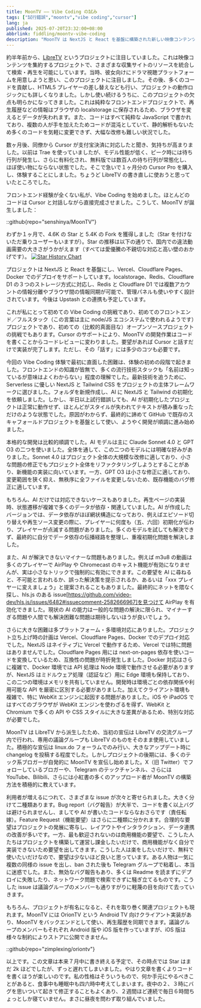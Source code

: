 ```yaml
---
title: MoonTV —— Vibe Coding の試み
tags: ["試行錯誤","moontv","vibe coding","cursor"]
lang: ja
published: 2025-07-20T23:32:00+08:00
abbrlink: fiddling/moontv-vibe-coding
description: "MoonTV は NextJS と React を基盤に構築された新しい映像コンテンツ集約プラットフォームで、ユーザーに便利なドラマ視聴体験を提供することを目的としています。LibreTV の改良を目指して始まったプロジェクトで、数ヶ月の開発を経て大きな成功を収め、多くの注目と利用を集めています。Cursor の強力な機能を活用することで、開発プロセスは効率的かつスムーズになりましたが、多プラットフォーム対応や複雑なデータ依存管理などの技術的な課題にも直面しました。ユーザー数が増加するにつれて、MoonTV は徐々に改善され、フィードバックに応じて全体的な体験向上に努めています。"
---
```


約半年前から、[LibreTV](https://github.com/LibreSpark/LibreTV) というプロジェクトに注目していました。これは映像コンテンツを集約するプロジェクトで、さまざまな収集サイトのリソースを統合して検索・再生を可能にしています。当時、彼女向けにドラマ視聴プラットフォームを用意しようと思い、このプロジェクトに注目しました。その後、多くのコードを貢献し、HTML5 プレイヤーの差し替えなども行い、プロジェクトの動作ロジックにも詳しくなりました。しかし使い続けるうちに、このプロジェクトの欠点も明らかになってきました。これは純粋なフロントエンドプロジェクトで、再生履歴などの情報はブラウザの localstorage に保存されるため、ブラウザを変えるとデータが失われます。また、コードはすべて純粋な JavaScript で書かれており、複数の人が手を加えたためコードが混沌としていて、静的解析もないため多くのコードを気軽に変更できず、大幅な改修も難しい状況でした。

数ヶ月後、同僚から Cursor が支付宝決済に対応したと聞き、気持ちが高まりました。以前は Trae を使っていましたが、モデル性能が低く、ピーク時には待ち行列が発生し、さらに有料化され、無料版では数百人の待ち行列が常態化し、ほぼ使い物にならない状態でした。そこで急いで１ヶ月分の Cursor Pro を購入し、体験することにしました。ちょうど LibreTV の書き直しに使おうと思っていたところでした。

フロントエンド経験が全くない私が、Vibe Coding を始めました。ほとんどのコードは Cursor と対話しながら直接完成させました。こうして、MoonTV が誕生しました：

::github{repo="senshinya/MoonTV"}

わずか１ヶ月で、4.6K の Star と 5.4K の Fork を獲得しました（Star を付けないただ乗りユーザーもいますが）。Star の推移は以下の通りで、国内での違法動画需要の大きさがうかがえます（すべては愛優騰の不親切な対応と高い壁のおかげです）。
[![Star History Chart](https://api.star-history.com/svg?repos=senshinya/MoonTV&type=Date)](https://www.star-history.com/#senshinya/MoonTV&Date)

プロジェクトは NextJS と React を基盤にし、Vercel、Cloudflare Pages、Docker でのデプロイをサポートしています。localstorage、Redis、Cloudflare D1 の３つのストレージ方式に対応し、Redis と Cloudflare D1 では複数アカウントの情報分離やブラウザ間の情報同期が可能で、管理パネルも使いやすく設計されています。今後は Upstash との連携も予定しています。

これが私にとって初めての Vibe Coding の挑戦であり、初めてのフロントエンド／フルスタック（この言葉は主に node/JS エコシステムで使われるようです）プロジェクトであり、初めての（比較的真面目な）オープンソースプロジェクトの挑戦でもあります。Cursor のサポートにより、MoonTV の開発作業はコードを書くことからコードレビューに変わりました。要望があれば Cursor と話すだけで実装が完了します。ただし、その「話す」には多少のコツも必要です。

今回の Vibe Coding 体験で最初に直面した困難は、体験の初めの段階で起きました。フロントエンドの知識が皆無で、多くの流行技術スタックも「名前は知っているが意味はよくわからない」程度の理解でした。最新技術を追うために、Serverless に優しい NextJS と Tailwind CSS をプロジェクトの主体フレームワークに選びました。フォルダを新規作成し、AI に NextJS と Tailwind の初期化を依頼しました。しかし、半日以上試行錯誤しても、AI が初期化したプロジェクトは正常に動作せず、ほとんどがスタイルが失われてテキストが積み重なっただけのような状態でした。原因がわからず、最終的に諦めて GitHub で既存のスキャフォールドプロジェクトを基盤として使い、ようやく開発が順調に進み始めました。

本格的な開発は比較的順調でした。AI モデルは主に Claude Sonnet 4.0 と GPT O3 の二つを使いました。全体を通して、この二つのモデルには明確な好みがありました。Sonnet 4.0 はプロジェクト全体の大規模な改修に適しており、小さな問題の修正でもプロジェクト全体をリファクタリングしようとすることがあり、新機能の実装に向いています。一方、GPT O3 は小さな修正に適しており、変更範囲を狭く抑え、無秩序に全ファイルを変更しないため、既存機能のバグ修正に適しています。

もちろん、AI だけでは対応できないケースもありました。再生ページの実装時、状態遷移が複雑で多くのデータが依存・関連していました。AI が作成したバージョンでは、データ依存がほぼ網状構造になっており、例えばエピソード切り替えや再生ソース変更の際に、プレイヤーに何度も（五、六回）初期化が伝わり、プレイヤーが点滅する問題がありました。多くのモデルを試しても解決できず、最終的に自分でデータ依存の伝播経路を整理し、重複初期化問題を解決しました。

また、AI が解決できないマイナーな問題もありました。例えば m3u8 の動画は多くのプレイヤーで AirPlay や Chromecast のキャスト機能が有効になりませんが、実は小さなトリックで強制的に有効にできます。この要望を AI に尋ねると、不可能と言われるか、誤った解決策を提示されるか、あるいは「xxx プレイヤーに変えましょう」と提案されることもありました。最終的にネットを隈なく探し、hls.js のある issue[https://github.com/video-dev/hls.js/issues/6482#issuecomment-2582666967]を見つけて AirPlay を有効化できました。現状の AI の能力は一般的な問題の解決に限られ、マイナーすぎる問題や人間でも解決困難な問題は期待しないほうが良いでしょう。

さらに大きな困難は多プラットフォーム・多環境対応にありました。プロジェクト立ち上げ時の計画は Vercel、Cloudflare Pages、Docker でのデプロイ対応でした。NextJS はネイティブに Vercel で動作するため、Vercel では特に問題はありませんでした。Cloudflare Pages 用には next-on-pages 依存を使いコードを変換しているため、互換性の問題が時折発生しました。Docker 対応はさらに複雑で、Docker 環境では API 処理は Node 環境で動作させる必要がありますが、NextJS はミドルウェア処理（認証など）用に Edge 環境も保持しており、この二つの環境はメモリを共有していません。開発時は環境ごとの依存関係や利用可能な API を厳密に区別する必要がありました。加えてクライアント環境も複雑で、特に WebKit エンジンに起因する問題がありました。iOS や iPadOS ではすべてのブラウザが WebKit エンジンを使わざるを得ず、WebKit と Chromium で多くの API や CSS スタイルに大きな差異があるため、特別な対応が必要でした。

MoonTV は LibreTV から派生したため、当初の宣伝は LibreTV の交流グループ内で行われ、専用の議論グループも LibreTV のものをそのまま使用していました。積極的な宣伝は linux.do フォーラムでのみ行い、大きなアップデート時に changelog を投稿する程度でした。しかしプロジェクトの後期には、多くのテック系ブロガーが自発的に MoonTV を宣伝し始めました。X（旧 Twitter）でフォローしているブロガーや、Telegram のテックチャンネル、さらには YouTube、Bilibili、さらには小紅書の多くのアップロード者が MoonTV の構築方法を積極的に教えています。

利用者が増えるにつれて、さまざまな issue が次々と寄せられました。大きく分けて二種類あります。Bug report（バグ報告）が大半で、コードを書く以上バグは避けられませんし、ましてや AI が書いたコードならなおさらです（責任転嫁）。Feature Request（機能要望）はさらに二種類に分かれます。合理的な要望はプロジェクトの発展に寄与し、レイアウトやインタラクション、データ連携の改善が多いです。一方、最も歓迎されないのは商用機能の要望で、こうした人たちはプロジェクトを構築して運営し課金したいだけで、商用機能がなく自分で実装できないため要望を出してきます。こうした人は楽をしたいだけで、無料で使いたいだけなので、要望は少ないほど良いと思っています。ある人物は一気に複数の同様の issue を出し、ban された後も Telegram グループで粘着し、本当に迷惑でした。また、無効なバグ報告もあり、多くは Readme を読まずにデプロイに失敗したり、ネットワーク問題で検索できずに騒ぎ立てるものです。こうした issue は議論グループのメンバーも通りすがりに軽蔑の目を向けて去っていきます。

もちろん、プロジェクトが有名になると、それを取り巻く関連プロジェクトも現れます。MoonTV には OrionTV という Android TV 向けクライアント実装があり、MoonTV をバックエンドとして使い、再生履歴を同期できます。議論グループのメンバーもそれぞれ Android 版や iOS 版を作っていますが、iOS 版は様々な制約によりストアに公開できません。

::github{repo="zimplexing/oriontv"}

以上です。この文章は本来７月中に書き終える予定で、その時点では Star はまだ 2k ほどでしたが、ずっと遅れてしまいました。やはり文章を書くよりコードを書くほうが楽しいのです。私の性格はそういうもので、何か手元にやるべきことがあると、食事中も睡眠中も四六時中考えてしまいます。夜中の２、３時にバグを思いついて起きて修正することもよくあり、２週間ほど連続で毎日６時間ちょっとしか寝ていません。まさに昼夜を問わず取り組んでいました。